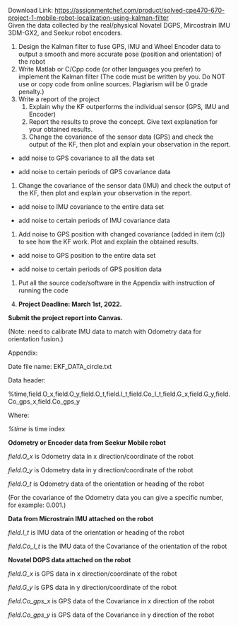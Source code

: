Download Link: https://assignmentchef.com/product/solved-cpe470-670-project-1-mobile-robot-localization-using-kalman-filter
<br>
Given the data collected by the real/physical Novatel DGPS, Mircostrain IMU 3DM-GX2, and Seekur robot encoders.

<ol>

 <li>Design the Kalman filter to fuse GPS, IMU and Wheel Encoder data to output a smooth and more accurate pose (position and orientation) of the robot</li>

 <li>Write Matlab or C/Cpp code (or other languages you prefer) to implement the Kalman filter (The code must be written by you. Do NOT use or copy code from online sources. Plagiarism will be 0 grade penalty.)</li>

 <li>Write a report of the project

  <ol>

   <li>Explain why the KF outperforms the individual sensor (GPS, IMU and Encoder)</li>

   <li>Report the results to prove the concept. Give text explanation for your obtained results.</li>

   <li>Change the covariance of the sensor data (GPS) and check the output of the KF, then plot and explain your observation in the report.</li>

  </ol></li>

</ol>

+ add noise to GPS covariance to all the data set

+ add noise to certain periods of GPS covariance data

<ol>

 <li>Change the covariance of the sensor data (IMU) and check the output of the KF, then plot and explain your observation in the report.</li>

</ol>

+ add noise to IMU covariance to the entire data set

+ add noise to certain periods of IMU covariance data

<ol>

 <li>Add noise to GPS position with changed covariance (added in item (c)) to see how the KF work. Plot and explain the obtained results.</li>

</ol>

+ add noise to GPS position to the entire data set

+ add noise to certain periods of GPS position data

<ol>

 <li>Put all the source code/software in the Appendix with instruction of running the code</li>

</ol>

<ol start="4">

 <li><strong>Project Deadline: March 1st, 2022. </strong></li>

</ol>

<strong>Submit the project report into Canvas. </strong>

(Note: need to calibrate IMU data to match with Odometry data for orientation fusion.)

Appendix:

Date file name: EKF_DATA_circle.txt




Data header:

%time,field.O_x,field.O_y,field.O_t,field.I_t,field.Co_I_t,field.G_x,field.G_y,field.Co_gps_x,field.Co_gps_y

Where:

<em>%time</em> is time index

<strong>Odometry or Encoder data from Seekur Mobile robot</strong>

<em>field.O_x</em> is Odometry data in x direction/coordinate of the robot

<em>field.O_y</em> is Odometry data in y direction/coordinate of the robot

<em>field.O_t</em> is Odometry data of the orientation or heading of the robot

(For the covariance of the Odometry data you can give a specific number, for example: 0.001.)

<strong> </strong>

<strong>Data from Microstrain IMU attached on the robot</strong>

<em>field.I_t</em> is IMU data of the orientation or heading of the robot

<em>field.Co_I_t </em> is the IMU data of the Covariance of the orientation of the robot







<strong>Novatel DGPS  data attached on the robot</strong>

<em>field.G_x</em> is GPS data in x direction/coordinate of the robot

<em>field.G_y</em> is GPS data in y direction/coordinate of the robot

<em>field.Co_gps_x</em> is GPS data of the Covariance in x direction of the robot

<em>field.Co_gps_y</em> is GPS data of the Covariance in y direction of the robot





